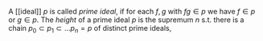 
A [[ideal]] $p$ is called *prime ideal*, if for each $f,g$ with $fg\in p$ we have $f\in p$ or $g\in p$.
The *height* of a prime ideal $p$ is the supremum $n$ s.t. there is a chain $p_0 \subset p_1\subset \dots p_n = p$ of distinct prime ideals,